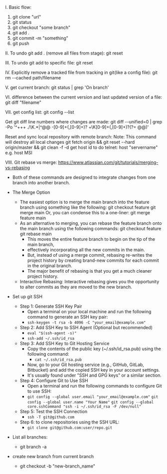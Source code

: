I. Basic flow:

1. git clone "url"
2. git status
3. git checkout "some branch"
4. git add .
5. git commit -m "something"
6. git push

II. To undo git add . (remove all files from stage):
git reset

III. To undo git add to specific file:
git reset <file>

IV. Explicitly remove a tracked file from tracking in git(like a config file):
git rm --cached path/filename

V. get current branch:
git status | grep 'On branch'

VI. difference between the current version and last updated version of a file:
git diff "filename"

VII. get config list:
git config --list

Get git diff line numbers where changes are made: git diff --unified=0 | grep -Po '^\+\+\+ ./\K.*|^@@ -[0-9]+(,[0-9]+)?
\+\K[0-9]+(,[0-9]+)?(?= @@)'

Reset and sync local repository with remote branch:
Note: This command will destroy all local changes
git fetch origin && git reset --hard origin/master && git clean -f -d
get host id to do telnet: host "servername"
e.g. host MSI

VIII. Git rebase vs merge: https://www.atlassian.com/git/tutorials/merging-vs-rebasing

- Both of these commands are designed to integrate changes from one branch into another branch.
- The Merge Option
    - The easiest option is to merge the main branch into the feature branch using something like the following:
      git checkout feature
      git merge main
      Or, you can condense this to a one-liner:
      git merge feature main
    - As an alternative to merging, you can rebase the feature branch onto the main branch using the following commands:
      git checkout feature
      git rebase main
        - This moves the entire feature branch to begin on the tip of the main branch,
        - effectively incorporating all the new commits in the main.
        - But, instead of using a merge commit, rebasing re-writes the project history by creating brand-new
          commits for each commit in the original branch.
        - The major benefit of rebasing is that you get a much cleaner project history.
    - Interactive Rebasing: Interactive rebasing gives you the opportunity to alter commits as they are moved to the new
      branch.

- Set up git SSH
    - Step 1: Generate SSH Key Pair
        - Open a terminal on your local machine and run the following command to generate an SSH key pair:
        - ```ssh-keygen -t rsa -b 4096 -C "your_email@example.com"```
    - Step 2: Add SSH Key to SSH Agent (Optional but recommended)
        - ```eval "$(ssh-agent -s)"```
        - ```ssh-add ~/.ssh/id_rsa```
    - Step 3: Add SSH Key to Git Hosting Service
        - Copy the contents of the public key (~/.ssh/id_rsa.pub) using the following command:
            - ```cat ~/.ssh/id_rsa.pub```
        - Now, go to your Git hosting service (e.g., GitHub, GitLab, Bitbucket) and add the copied SSH key in your
          account settings.
        - It's usually found under "SSH and GPG keys" or a similar section.
    - Step 4: Configure Git to Use SSH
        - Open a terminal and run the following commands to configure Git to use SSH:
        - ```git config --global user.email "your_email@example.com"```
          ```git config --global user.name "Your Name"```
          ```git config --global core.sshCommand "ssh -i ~/.ssh/id_rsa -F /dev/null"```
    - Step 5: Test the SSH Connection
        - ```ssh -T git@github.com```
    - Step 6: to clone repositories using the SSH URL:
        - ```git clone git@github.com:user/repo.git```

- List all branches:
    - git branch -a
- create new branch from current branch
  - git checkout -b "new-branch_name"

